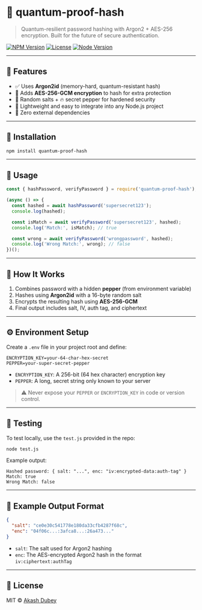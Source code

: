 # 🔐 quantum-proof-hash

> Quantum-resilient password hashing with Argon2 + AES-256 encryption. Built for the future of secure authentication.

[![NPM Version](https://img.shields.io/npm/v/quantum-proof-hash.svg)](https://www.npmjs.com/package/quantum-proof-hash)
[![License](https://img.shields.io/badge/license-MIT-green.svg)](LICENSE)
[![Node Version](https://img.shields.io/badge/node-%3E%3D14.0-blue.svg)](https://nodejs.org)

---

## 🚀 Features

* ✅ Uses **Argon2id** (memory-hard, quantum-resistant hash)
* 🔐 Adds **AES-256-GCM encryption** to hash for extra protection
* 🥂 Random salts + 🔥 secret pepper for hardened security
* 🧪 Lightweight and easy to integrate into any Node.js project
* 🧱 Zero external dependencies

---

## 📆 Installation

```bash
npm install quantum-proof-hash
```

---

## 🔧 Usage

```js
const { hashPassword, verifyPassword } = require('quantum-proof-hash');

(async () => {
  const hashed = await hashPassword('supersecret123');
  console.log(hashed);

  const isMatch = await verifyPassword('supersecret123', hashed);
  console.log('Match:', isMatch); // true

  const wrong = await verifyPassword('wrongpassword', hashed);
  console.log('Wrong Match:', wrong); // false
})();
```

---

## 🔐 How It Works

1. Combines password with a hidden **pepper** (from environment variable)
2. Hashes using **Argon2id** with a 16-byte random salt
3. Encrypts the resulting hash using **AES-256-GCM**
4. Final output includes salt, IV, auth tag, and ciphertext

---

## ⚙️ Environment Setup

Create a `.env` file in your project root and define:

```env
ENCRYPTION_KEY=your-64-char-hex-secret
PEPPER=your-super-secret-pepper
```

* `ENCRYPTION_KEY`: A 256-bit (64 hex character) encryption key
* `PEPPER`: A long, secret string only known to your server

> ⚠️ Never expose your `PEPPER` or `ENCRYPTION_KEY` in code or version control.

---

## 🧪 Testing

To test locally, use the `test.js` provided in the repo:

```bash
node test.js
```

Example output:

```
Hashed password: { salt: "...", enc: "iv:encrypted-data:auth-tag" }
Match: true
Wrong Match: false
```

---

## 📜 Example Output Format

```json
{
  "salt": "ce0e30c541778e180da33cfb4287f68c",
  "enc": "04f06c...:3afca8...:26a473..."
}
```

* `salt`: The salt used for Argon2 hashing
* `enc`: The AES-encrypted Argon2 hash in the format `iv:ciphertext:authTag`

---

## 📄 License

MIT © [Akash Dubey](https://github.com/akashadubey)
